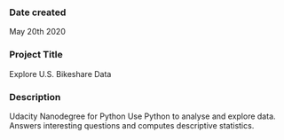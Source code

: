 ### Date created
May 20th 2020

### Project Title
Explore U.S. Bikeshare Data

### Description
Udacity Nanodegree for Python
Use Python to analyse and explore data.
Answers interesting questions and computes descriptive statistics.
